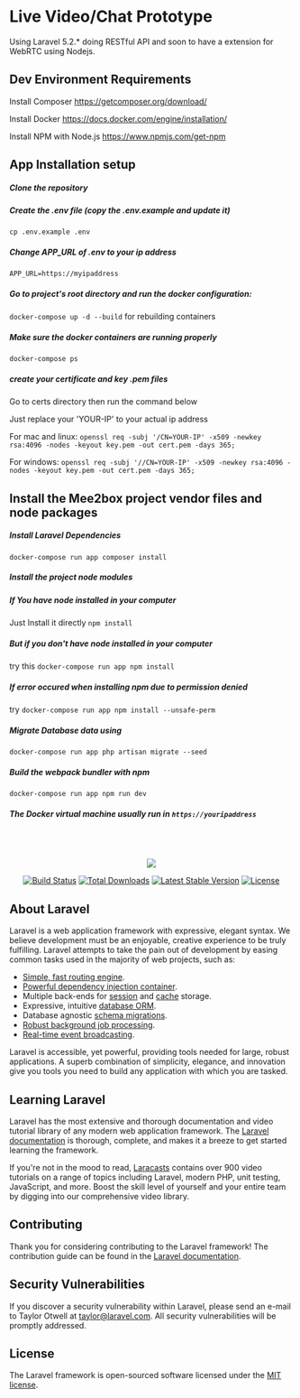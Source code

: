 # Live Video/Chat Prototype

Using Laravel 5.2.* doing RESTful API and soon to have a extension for WebRTC using Nodejs.



## Dev Environment Requirements  
Install Composer https://getcomposer.org/download/  

Install Docker https://docs.docker.com/engine/installation/  

Install NPM with Node.js https://www.npmjs.com/get-npm

## App Installation setup
##### Clone the repository 
##### Create the .env file (copy the .env.example and update it)
`cp .env.example .env`

##### Change APP_URL of .env to your ip address

`APP_URL=https://myipaddress`

##### Go to project's root directory and run the docker configuration:

`docker-compose up -d --build` for rebuilding containers

##### Make sure the docker containers are running properly

`docker-compose ps`

##### create your certificate and key .pem files

Go to certs directory then run the command below

Just replace your 'YOUR-IP' to your actual ip address

For mac and linux:
`openssl req -subj '/CN=YOUR-IP' -x509 -newkey rsa:4096 -nodes -keyout key.pem -out cert.pem -days 365;`

For windows:
`openssl req -subj '//CN=YOUR-IP' -x509 -newkey rsa:4096 -nodes -keyout key.pem -out cert.pem -days 365;`



## Install the Mee2box project vendor files and node packages

##### Install Laravel Dependencies

`docker-compose run app composer install`

##### Install the project node modules

##### If You have node installed in your computer
Just Install it directly `npm install`

##### But if you don't have node installed in your computer 

try this `docker-compose run app npm install`


##### If error occured when installing npm due to permission denied

try `docker-compose run app npm install --unsafe-perm`

##### Migrate Database data using 

`docker-compose run app php artisan migrate --seed`

##### Build the webpack bundler with npm

`docker-compose run app npm run dev`

##### The Docker virtual machine usually run in `https://youripaddress`


## &nbsp;
<p align="center"><img src="https://laravel.com/assets/img/components/logo-laravel.svg"></p>

<p align="center">
<a href="https://travis-ci.org/laravel/framework"><img src="https://travis-ci.org/laravel/framework.svg" alt="Build Status"></a>
<a href="https://packagist.org/packages/laravel/framework"><img src="https://poser.pugx.org/laravel/framework/d/total.svg" alt="Total Downloads"></a>
<a href="https://packagist.org/packages/laravel/framework"><img src="https://poser.pugx.org/laravel/framework/v/stable.svg" alt="Latest Stable Version"></a>
<a href="https://packagist.org/packages/laravel/framework"><img src="https://poser.pugx.org/laravel/framework/license.svg" alt="License"></a>
</p>

## About Laravel

Laravel is a web application framework with expressive, elegant syntax. We believe development must be an enjoyable, creative experience to be truly fulfilling. Laravel attempts to take the pain out of development by easing common tasks used in the majority of web projects, such as:

- [Simple, fast routing engine](https://laravel.com/docs/routing).
- [Powerful dependency injection container](https://laravel.com/docs/container).
- Multiple back-ends for [session](https://laravel.com/docs/session) and [cache](https://laravel.com/docs/cache) storage.
- Expressive, intuitive [database ORM](https://laravel.com/docs/eloquent).
- Database agnostic [schema migrations](https://laravel.com/docs/migrations).
- [Robust background job processing](https://laravel.com/docs/queues).
- [Real-time event broadcasting](https://laravel.com/docs/broadcasting).

Laravel is accessible, yet powerful, providing tools needed for large, robust applications. A superb combination of simplicity, elegance, and innovation give you tools you need to build any application with which you are tasked.

## Learning Laravel

Laravel has the most extensive and thorough documentation and video tutorial library of any modern web application framework. The [Laravel documentation](https://laravel.com/docs) is thorough, complete, and makes it a breeze to get started learning the framework.

If you're not in the mood to read, [Laracasts](https://laracasts.com) contains over 900 video tutorials on a range of topics including Laravel, modern PHP, unit testing, JavaScript, and more. Boost the skill level of yourself and your entire team by digging into our comprehensive video library.

## Contributing

Thank you for considering contributing to the Laravel framework! The contribution guide can be found in the [Laravel documentation](http://laravel.com/docs/contributions).

## Security Vulnerabilities

If you discover a security vulnerability within Laravel, please send an e-mail to Taylor Otwell at taylor@laravel.com. All security vulnerabilities will be promptly addressed.

## License

The Laravel framework is open-sourced software licensed under the [MIT license](http://opensource.org/licenses/MIT).
